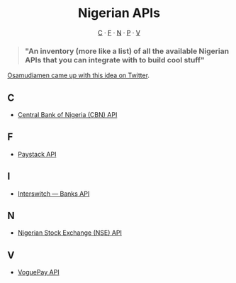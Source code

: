 <h1 align="center">Nigerian APIs</h1>

<p align="center">
   <a href="#c">C</a> &#183; <a href="#P">F</a> &#183; <a href="#n">N</a> &#183; <a href="#P">P</a> &#183; <a href="#v">V</a>
</p>

> ### "An inventory (more like a list) of all the available Nigerian APIs that you can integrate with to build cool stuff"

[Osamudiamen came up with this idea on Twitter](https://twitter.com/imasuen_design/status/1621499181201489921).

## C

- [Central Bank of Nigeria (CBN) API](https://developer.cbn.gov.ng)

## F

- [Paystack API](https://developers.paystack.com)

## I

- [Interswitch &mdash; Banks API](https://developer.interswitchgroup.com/docs/banks)

## N

- [Nigerian Stock Exchange (NSE) API](https://nse.com.ng/market-data/market-data-api)

## V

- [VoguePay API](https://voguepay.com/developers/apis)
